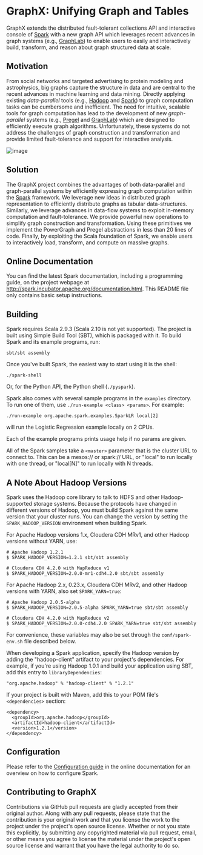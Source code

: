 # GraphX: Unifying Graph and Tables


GraphX extends the distributed fault-tolerant collections API and
interactive console of [Spark](http://spark.incubator.apache.org) with
a new graph API which leverages recent advances in graph systems
(e.g., [GraphLab](http://graphlab.org)) to enable users to easily and
interactively build, transform, and reason about graph structured data
at scale.


## Motivation

From social networks and targeted advertising to protein modeling and
astrophysics, big graphs capture the structure in data and are central
to the recent advances in machine learning and data mining. Directly
applying existing *data-parallel* tools (e.g.,
[Hadoop](http://hadoop.apache.org) and
[Spark](http://spark.incubator.apache.org)) to graph computation tasks
can be cumbersome and inefficient.  The need for intuitive, scalable
tools for graph computation has lead to the development of new
*graph-parallel* systems (e.g.,
[Pregel](http://http://giraph.apache.org) and
[GraphLab](http://graphlab.org)) which are designed to efficiently
execute graph algorithms.  Unfortunately, these systems do not address
the challenges of graph construction and transformation and provide
limited fault-tolerance and support for interactive analysis.

![image](http://docs/data_parllel_vs_graph_parallel.png)


## Solution

The GraphX project combines the advantages of both data-parallel and
graph-parallel systems by efficiently expressing graph computation
within the [Spark](http://spark.incubator.apache.org) framework.  We
leverage new ideas in distributed graph representation to efficiently
distribute graphs as tabular data-structures.  Similarly, we leverage
advances in data-flow systems to exploit in-memory computation and
fault-tolerance.  We provide powerful new operations to simplify graph
construction and transformation.  Using these primitives we implement
the PowerGraph and Pregel abstractions in less than 20 lines of code.
Finally, by exploiting the Scala foundation of Spark, we enable users
to interactively load, transform, and compute on massive graphs.



## Online Documentation

You can find the latest Spark documentation, including a programming
guide, on the project webpage at
<http://spark.incubator.apache.org/documentation.html>.  This README
file only contains basic setup instructions.


## Building

Spark requires Scala 2.9.3 (Scala 2.10 is not yet supported). The
project is built using Simple Build Tool (SBT), which is packaged with
it. To build Spark and its example programs, run:

    sbt/sbt assembly

Once you've built Spark, the easiest way to start using it is the
shell:

    ./spark-shell

Or, for the Python API, the Python shell (`./pyspark`).

Spark also comes with several sample programs in the `examples`
directory.  To run one of them, use `./run-example <class>
<params>`. For example:

    ./run-example org.apache.spark.examples.SparkLR local[2]

will run the Logistic Regression example locally on 2 CPUs.

Each of the example programs prints usage help if no params are given.

All of the Spark samples take a `<master>` parameter that is the
cluster URL to connect to. This can be a mesos:// or spark:// URL, or
"local" to run locally with one thread, or "local[N]" to run locally
with N threads.


## A Note About Hadoop Versions

Spark uses the Hadoop core library to talk to HDFS and other
Hadoop-supported storage systems. Because the protocols have changed
in different versions of Hadoop, you must build Spark against the same
version that your cluster runs.  You can change the version by setting
the `SPARK_HADOOP_VERSION` environment when building Spark.

For Apache Hadoop versions 1.x, Cloudera CDH MRv1, and other Hadoop
versions without YARN, use:

    # Apache Hadoop 1.2.1
    $ SPARK_HADOOP_VERSION=1.2.1 sbt/sbt assembly

    # Cloudera CDH 4.2.0 with MapReduce v1
    $ SPARK_HADOOP_VERSION=2.0.0-mr1-cdh4.2.0 sbt/sbt assembly

For Apache Hadoop 2.x, 0.23.x, Cloudera CDH MRv2, and other Hadoop versions
with YARN, also set `SPARK_YARN=true`:

    # Apache Hadoop 2.0.5-alpha
    $ SPARK_HADOOP_VERSION=2.0.5-alpha SPARK_YARN=true sbt/sbt assembly

    # Cloudera CDH 4.2.0 with MapReduce v2
    $ SPARK_HADOOP_VERSION=2.0.0-cdh4.2.0 SPARK_YARN=true sbt/sbt assembly

For convenience, these variables may also be set through the
`conf/spark-env.sh` file described below.

When developing a Spark application, specify the Hadoop version by
adding the "hadoop-client" artifact to your project's
dependencies. For example, if you're using Hadoop 1.0.1 and build your
application using SBT, add this entry to `libraryDependencies`:

    "org.apache.hadoop" % "hadoop-client" % "1.2.1"

If your project is built with Maven, add this to your POM file's
`<dependencies>` section:

    <dependency>
      <groupId>org.apache.hadoop</groupId>
      <artifactId>hadoop-client</artifactId>
      <version>1.2.1</version>
    </dependency>


## Configuration

Please refer to the [Configuration
guide](http://spark.incubator.apache.org/docs/latest/configuration.html)
in the online documentation for an overview on how to configure Spark.


## Contributing to GraphX

Contributions via GitHub pull requests are gladly accepted from their
original author. Along with any pull requests, please state that the
contribution is your original work and that you license the work to
the project under the project's open source license. Whether or not
you state this explicitly, by submitting any copyrighted material via
pull request, email, or other means you agree to license the material
under the project's open source license and warrant that you have the
legal authority to do so.

